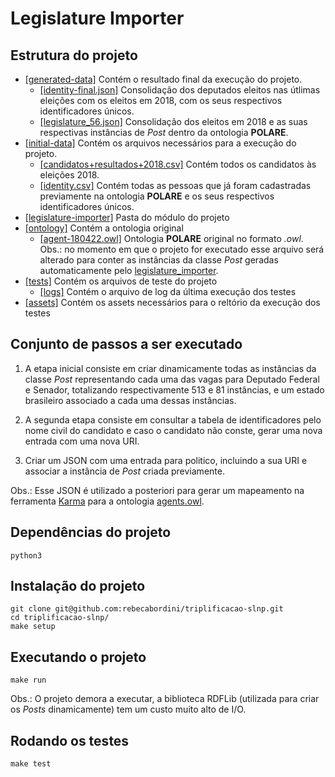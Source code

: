 # Legislature Importer

## Estrutura do projeto

- [[generated-data]](https://github.com/rebecabordini/triplificacao-slnp/tree/master/Legislature%20Importer/generated-data) Contém o resultado final da execução do projeto.
	 * [[identity-final.json]](https://github.com/rebecabordini/triplificacao-slnp/blob/master/Legislature%20Importer/generated-data/identity_final.csv) Consolidação dos deputados eleitos nas útlimas eleições com os eleitos em 2018, com os seus respectivos identificadores únicos.
 	* [[legislature_56.json]](https://raw.githubusercontent.com/rebecabordini/triplificacao-slnp/master/Legislature%20Importer/generated-data/legislature_56.json) Consolidação dos eleitos em 2018 e as suas respectivas instâncias de *Post* dentro da ontologia **POLARE**.
- [[initial-data]](https://github.com/rebecabordini/triplificacao-slnp/tree/master/Legislature%20Importer/initial-data) Contém os arquivos necessários para a execução do projeto.
	* [[candidatos+resultados+2018.csv]](https://github.com/rebecabordini/triplificacao-slnp/blob/master/Legislature%20Importer/initial-data/candidatos%2Bresultados%2B2018.csv) Contém todos os candidatos às eleições 2018.
	* [[identity.csv]](https://github.com/rebecabordini/triplificacao-slnp/blob/master/Legislature%20Importer/initial-data/identity.csv) Contém todas as pessoas que já foram cadastradas previamente na ontologia **POLARE** e os seus respectivos identificadores únicos.
- [[legislature-importer]](https://github.com/rebecabordini/triplificacao-slnp/tree/master/Legislature%20Importer/legislature_importer) Pasta do módulo do projeto
- [[ontology]](https://github.com/rebecabordini/triplificacao-slnp/tree/master/Legislature%20Importer/ontology) Contém a ontologia original 
	* [[agent-180422.owl]](https://github.com/rebecabordini/triplificacao-slnp/blob/master/Legislature%20Importer/ontology/agent-180422.owl) Ontologia **POLARE** original no formato *.owl*. Obs.: no momento em que o projeto for executado esse arquivo será alterado para conter as instâncias da classe *Post* geradas automaticamente pelo [legislature_importer](https://github.com/rebecabordini/triplificacao-slnp/tree/master/Legislature%20Importer/legislature_importer).
- [[tests]](https://github.com/rebecabordini/triplificacao-slnp/tree/master/LegislatureImporter/tests) Contém os arquivos de teste do projeto
	* [[logs]](https://github.com/rebecabordini/triplificacao-slnp/blob/master/Legislature%20Importer/tests/logs) Contém o arquivo de log da última execução dos testes
- [[assets]](https://github.com/rebecabordini/triplificacao-slnp/tree/master/LegislatureImporter/assets) Contém os assets necessários para o reltório da execução dos testes


## Conjunto de passos a ser executado

1. A etapa inicial consiste em criar dinamicamente todas as instâncias da classe *Post* representando cada uma das vagas para Deputado Federal e Senador, totalizando respectivamente 513 e 81 instâncias, e um estado brasileiro associado a cada uma dessas instâncias.

2. A segunda etapa consiste em consultar a tabela de identificadores pelo nome civil do candidato e caso o candidato não conste, gerar uma nova entrada com uma nova URI.

3. Criar um JSON com uma entrada para politico, incluindo a sua URI e associar a instância de *Post* criada previamente.

Obs.: Esse JSON é utilizado a posteriori para gerar um mapeamento na ferramenta [Karma](https://usc-isi-i2.github.io/karma/) para a ontologia [agents.owl](https://github.com/rebecabordini/triplificacao-slnp/blob/master/Legislature%20Importer/ontology/agent-180422.owl).

## Dependências do projeto
	
`python3`

## Instalação do projeto
```
git clone git@github.com:rebecabordini/triplificacao-slnp.git
cd triplificacao-slnp/
make setup
```

## Executando o projeto
`make run` 

Obs.: O projeto demora a executar, a biblioteca RDFLib (utilizada 
para criar os *Posts* dinamicamente) tem um custo muito alto de I/O.

## Rodando os testes
`make test` 